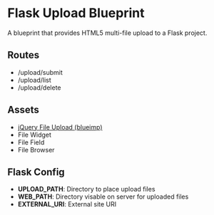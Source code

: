 # Flask Upload Blueprint

A blueprint that provides HTML5 multi-file upload to a Flask project.

## Routes

- /upload/submit
- /upload/list
- /upload/delete


## Assets

- [jQuery File Upload (blueimp)](http://blueimp.github.io/jQuery-File-Upload/)
- File Widget
- File Field 
- File Browser


## Flask Config

- **UPLOAD_PATH**: Directory to place upload files
- **WEB_PATH**: Directory visable on server for uploaded files
- **EXTERNAL_URI**: External site URI

